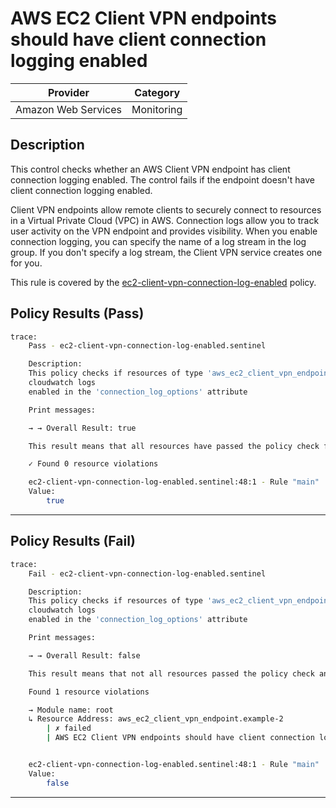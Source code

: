 # AWS EC2 Client VPN endpoints should have client connection logging enabled

| Provider            | Category   |
|---------------------|------------|
| Amazon Web Services | Monitoring |

## Description

This control checks whether an AWS Client VPN endpoint has client connection logging enabled. The control fails if the endpoint doesn't have client connection logging enabled.

Client VPN endpoints allow remote clients to securely connect to resources in a Virtual Private Cloud (VPC) in AWS. Connection logs allow you to track user activity on the VPN endpoint and provides visibility. When you enable connection logging, you can specify the name of a log stream in the log group. If you don't specify a log stream, the Client VPN service creates one for you.

This rule is covered by the [ec2-client-vpn-connection-log-enabled](../../policies/ec2-client-vpn-connection-log-enabled.sentinel) policy.

## Policy Results (Pass)
```bash
trace:
    Pass - ec2-client-vpn-connection-log-enabled.sentinel

    Description:
    This policy checks if resources of type 'aws_ec2_client_vpn_endpoint' have the
    cloudwatch logs
    enabled in the 'connection_log_options' attribute

    Print messages:

    → → Overall Result: true

    This result means that all resources have passed the policy check for the policy ec2-client-vpn-connection-log-enabled.

    ✓ Found 0 resource violations

    ec2-client-vpn-connection-log-enabled.sentinel:48:1 - Rule "main"
    Value:
        true

```

---

## Policy Results (Fail)
```bash
trace:
    Fail - ec2-client-vpn-connection-log-enabled.sentinel

    Description:
    This policy checks if resources of type 'aws_ec2_client_vpn_endpoint' have the
    cloudwatch logs
    enabled in the 'connection_log_options' attribute

    Print messages:

    → → Overall Result: false

    This result means that not all resources passed the policy check and the protected behavior is not allowed for the policy ec2-client-vpn-connection-log-enabled.

    Found 1 resource violations

    → Module name: root
    ↳ Resource Address: aws_ec2_client_vpn_endpoint.example-2
        | ✗ failed
        | AWS EC2 Client VPN endpoints should have client connection logging enabled. Refer to https://docs.aws.amazon.com/securityhub/latest/userguide/ec2-controls.html#ec2-51 for more details.


    ec2-client-vpn-connection-log-enabled.sentinel:48:1 - Rule "main"
    Value:
        false

```
---
